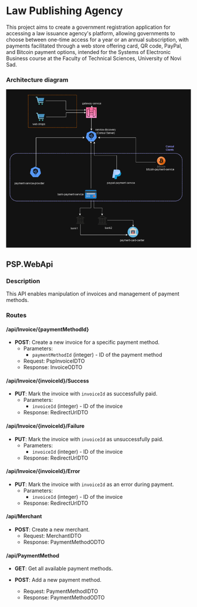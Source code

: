 # Law Publishing Agency 
This project aims to create a government registration application for accessing a law issuance agency's platform, allowing governments to choose between one-time access for a year or an annual subscription, 
with payments facilitated through a web store offering card, QR code, PayPal, and Bitcoin payment options, intended for the Systems of Electronic Business course at the Faculty of Technical Sciences, University of Novi Sad.

### Architecture diagram
![alt text](https://github.com/kristinadj/EPayment-2023/blob/main/Arhitektura.png)

## PSP.WebApi

### Description
This API enables manipulation of invoices and management of payment methods.

### Routes

#### /api/Invoice/{paymentMethodId}

- **POST**: Create a new invoice for a specific payment method.
  - Parameters:
    - `paymentMethodId` (integer) - ID of the payment method
  - Request: PspInvoiceIDTO
  - Response: InvoiceODTO

#### /api/Invoice/{invoiceId}/Success

- **PUT**: Mark the invoice with `invoiceId` as successfully paid.
  - Parameters:
    - `invoiceId` (integer) - ID of the invoice
  - Response: RedirectUrlDTO

#### /api/Invoice/{invoiceId}/Failure

- **PUT**: Mark the invoice with `invoiceId` as unsuccessfully paid.
  - Parameters:
    - `invoiceId` (integer) - ID of the invoice
  - Response: RedirectUrlDTO

#### /api/Invoice/{invoiceId}/Error

- **PUT**: Mark the invoice with `invoiceId` as an error during payment.
  - Parameters:
    - `invoiceId` (integer) - ID of the invoice
  - Response: RedirectUrlDTO

#### /api/Merchant

- **POST**: Create a new merchant.
  - Request: MerchantIDTO
  - Response: PaymentMethodODTO

#### /api/PaymentMethod

- **GET**: Get all available payment methods.

- **POST**: Add a new payment method.
  - Request: PaymentMethodIDTO
  - Response: PaymentMethodODTO
